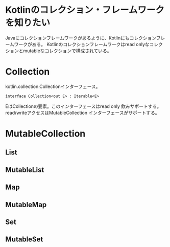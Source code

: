 

# Kotlinのコレクション・フレームワークを知りたい


Javaにコレクションフレームワークがあるように、Kotlinにもコレクションフレームワークがある。
Kotlinのコレクションフレームワークはread onlyなコレクションとmutableなコレクションで構成されている。


# Collection

kotlin.collection.Collectionインターフェース。

    interface Collection<out E> : Iterable<E>

EはCollectionの要素。このインターフェースはread only 飲みサポートする。 read/writeアクセスはMutableCollection インターフェースがサポートする。


# MutableCollection
## List
## MutableList

## Map
## MutableMap

## Set
## MutableSet
